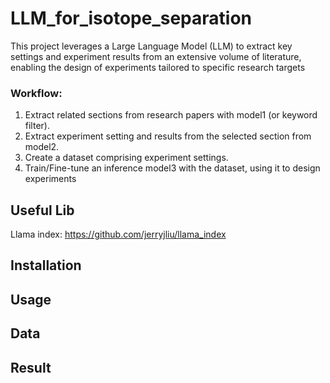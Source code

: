 # LLM_for_isotope_separation

This project leverages a Large Language Model (LLM) to extract key settings and experiment results from an extensive volume of literature, enabling the design of experiments tailored to specific research targets

### Workflow:
1. Extract related sections from research papers with model1 (or keyword filter).
2. Extract experiment setting and results from the selected section from model2.
3. Create a dataset comprising experiment settings.
4. Train/Fine-tune an inference model3 with the dataset, using it to design experiments
## Useful Lib
Llama index:
https://github.com/jerryjliu/llama_index 
## Installation
## Usage
## Data
## Result

